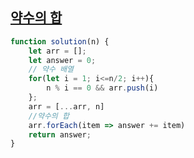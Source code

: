 ## <a href='https://school.programmers.co.kr/learn/courses/30/lessons/12928'>약수의 합</a>

```javascript
function solution(n) {
    let arr = [];
    let answer = 0;
    // 약수 배열
    for(let i = 1; i<=n/2; i++){
        n % i == 0 && arr.push(i)    
    };
    arr = [...arr, n]
    //약수의 합
    arr.forEach(item => answer += item)
    return answer; 
}
```

